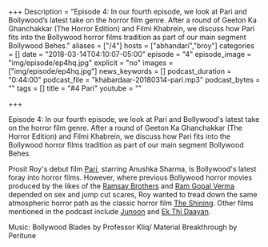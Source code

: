 +++
Description = "Episode 4: In our fourth episode, we look at Pari and Bollywood’s latest take on the horror film genre. After a round of Geeton Ka Ghanchakkar (The Horror Edition) and Filmi Khabrein, we discuss how Pari fits into the Bollywood horror films tradition as part of our main segment Bollywood Behes."
aliases = ["/4"]
hosts = ["abhandari","broy"]
categories = []
date = "2018-03-14T04:10:07-05:00"
episode = "4"
episode_image = "img/episode/ep4hq.jpg"
explicit = "no"
images = ["img/episode/ep4hq.jpg"]
news_keywords = []
podcast_duration = "0:44:00"
podcast_file = "khabardaar-20180314-pari.mp3"
podcast_bytes = ""
tags = []
title = "#4 Pari"
youtube = ""

+++

Episode 4: In our fourth episode, we look at Pari and Bollywood's latest take on the horror film genre. After a round of Geeton Ka Ghanchakkar (The Horror Edition) and Filmi Khabrein, we discuss how Pari fits into the Bollywood horror films tradition as part of our main segment Bollywood Behes. 

Prosit Roy's debut film [Pari](https://www.youtube.com/watch?v=PQKu78NnyvU), starring Anushka Sharma, is Bollywood's latest foray into horror films. However, where previous Bollywood horror movies produced by the likes of the [Ramsay Brothers](https://www.youtube.com/watch?v=vQH62rR30AM) and [Ram Gopal Verma](https://www.youtube.com/watch?v=nXsTxaHmmTo) depended on sex and jump cut scares, Roy wanted to tread down the same atmospheric horror path as the classic horror film [The Shining](https://www.youtube.com/watch?v=nLpcmEVu9aE). Other films mentioned in the podcast include [Junoon](https://www.youtube.com/watch?v=D9AmOMKH7ls) and [Ek Thi Daayan](https://www.youtube.com/watch?v=15o0XVPj7tU).
  
Music: Bollywood Blades by Professor Kliq/ Material Breakthrough by Peritune
